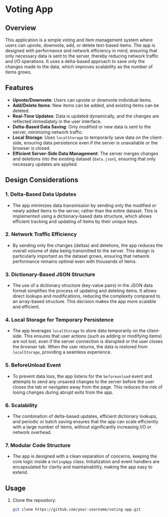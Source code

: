 # Voting App

## Overview

This application is a simple voting and item management system where users can upvote, downvote, add, or delete text-based items. The app is designed with performance and network efficiency in mind, ensuring that only necessary data is sent to the server, thereby reducing network traffic and I/O operations. It uses a delta-based approach to save only the changes made to the data, which improves scalability as the number of items grows.

## Features

- **Upvote/Downvote**: Users can upvote or downvote individual items.
- **Add/Delete Items**: New items can be added, and existing items can be deleted.
- **Real-Time Updates**: Data is updated dynamically, and the changes are reflected immediately in the user interface.
- **Delta-Based Data Saving**: Only modified or new data is sent to the server, minimizing network traffic.
- **Local Storage**: Uses `localStorage` to temporarily save data on the client-side, ensuring data persistence even if the server is unavailable or the browser is closed.
- **Efficient Server-Side Data Management**: The server merges changes and deletions into the existing dataset (`data.json`), ensuring that only necessary updates are applied.

## Design Considerations

### 1. **Delta-Based Data Updates**
   - The app minimizes data transmission by sending only the modified or newly added items to the server, rather than the entire dataset. This is implemented using a dictionary-based data structure, which allows efficient tracking and updating of items by their unique keys.
   
### 2. **Network Traffic Efficiency**
   - By sending only the changes (deltas) and deletions, the app reduces the overall volume of data being transmitted to the server. This design is particularly important as the dataset grows, ensuring that network performance remains optimal even with thousands of items.
   
### 3. **Dictionary-Based JSON Structure**
   - The use of a dictionary structure (key-value pairs) in the JSON data format simplifies the process of updating and deleting items. It allows direct lookups and modifications, reducing the complexity compared to an array-based structure. This decision makes the app more scalable and efficient.

### 4. **Local Storage for Temporary Persistence**
   - The app leverages `localStorage` to store data temporarily on the client-side. This ensures that user actions (such as adding or modifying items) are not lost, even if the server connection is disrupted or the user closes the browser tab. When the user returns, the data is restored from `localStorage`, providing a seamless experience.

### 5. **BeforeUnload Event**
   - To prevent data loss, the app listens for the `beforeunload` event and attempts to send any unsaved changes to the server before the user closes the tab or navigates away from the page. This reduces the risk of losing changes during abrupt exits from the app.

### 6. **Scalability**
   - The combination of delta-based updates, efficient dictionary lookups, and periodic or batch saving ensures that the app can scale efficiently with a large number of items, without significantly increasing I/O or network overhead.

### 7. **Modular Code Structure**
   - The app is designed with a clean separation of concerns, keeping the core logic inside a `VotingApp` class. Initialization and event handlers are encapsulated for clarity and maintainability, making the app easy to extend.

## Usage

1. Clone the repository:
   ```bash
   git clone https://github.com/your-username/voting-app.git
